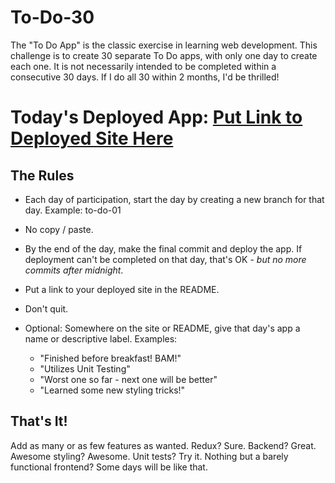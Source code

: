 # To-Do-30

The "To Do App" is the classic exercise in learning web development. This challenge is to create 30 separate To Do apps, with only one day to create each one. It is not necessarily intended to be completed within a consecutive 30 days. If I do all 30 within 2 months, I'd be thrilled!

# Today's Deployed App: [Put Link to Deployed Site Here](https://elijahwilcott.com/)

## The Rules

* Each day of participation, start the day by creating a new branch for that day. Example: to-do-01

* No copy / paste.

* By the end of the day, make the final commit and deploy the app. If deployment can't be completed on that day, that's OK - *but no more commits after midnight*.

* Put a link to your deployed site in the README.

* Don't quit.

* Optional: Somewhere on the site or README, give that day's app a name or descriptive label. Examples:
  *   "Finished before breakfast! BAM!"
  *   "Utilizes Unit Testing"
  *   "Worst one so far - next one will be better"
  *   "Learned some new styling tricks!"

## That's It!

Add as many or as few features as wanted. Redux? Sure. Backend? Great. Awesome styling? Awesome. Unit tests? Try it. Nothing but a barely functional frontend? Some days will be like that.
